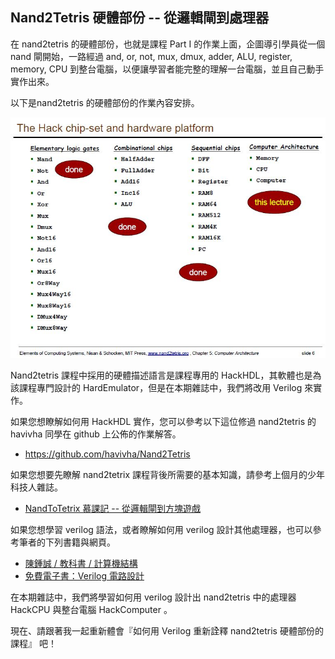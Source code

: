 ## Nand2Tetris 硬體部份 -- 從邏輯閘到處理器

在 nand2tetris 的硬體部份，也就是課程 Part I 的作業上面，企圖導引學員從一個 nand 閘開始，一路經過 and, or, not, mux, dmux, adder, ALU, register, memory, CPU 到整台電腦，以便讓學習者能完整的理解一台電腦，並且自己動手實作出來。

以下是nand2tetris 的硬體部份的作業內容安排。

![圖、nand2tetris 硬體部份的作業內容](Part1Projects.jpg)

Nand2tetris 課程中採用的硬體描述語言是課程專用的 HackHDL，其軟體也是為該課程專門設計的 HardEmulator，但是在本期雜誌中，我們將改用 Verilog 來實作。

如果您想瞭解如何用 HackHDL 實作，您可以參考以下這位修過 nand2tetris 的 havivha 同學在 github 上公佈的作業解答。

* <https://github.com/havivha/Nand2Tetris>

如果您想要先瞭解 nand2tetrix 課程背後所需要的基本知識，請參考上個月的少年科技人雜誌。

* [NandToTetrix 慕課記 -- 從邏輯閘到方塊遊戲](http://ccc.nqu.edu.tw/web/wikidown.html#ymag201506:home) 

如果您想學習 verilog 語法，或者瞭解如何用 verilog 設計其他處理器，也可以參考筆者的下列書籍與網頁。

* [陳鍾誠 / 教科書 / 計算機結構](http://ccc.nqu.edu.tw/db/co/home.html)
* [免費電子書：Verilog 電路設計](http://ccckmit.wikidot.com/ve:main)

在本期雜誌中，我們將學習如何用 verilog 設計出 nand2tetris 中的處理器 HackCPU 與整台電腦 HackComputer 。

現在、請跟著我一起重新體會『如何用 Verilog 重新詮釋 nand2tetris 硬體部份的課程』 吧！
